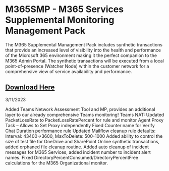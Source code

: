 # M365SMP - M365 Services Supplemental Monitoring Management Pack 
The M365 Supplemental Management Pack includes synthetic transactions that provide an increased level of visibility into the health and performance of the Microsoft 365 environment making it the perfect companion to the M365 Admin Portal. The synthetic transactions will be executed from a local point-of-presence (Watcher Node) within the customer network for a comprehensive view of service availability and performance.  

## [Download Here][Download]

[Download]: https://github.com/monitoringguys/M365SMP/releases/download/M365SMPv2/M365.Supplemental.MP-V3.zip

3/11/2023

Added Teams Network Assessment Tool and MP, provides an additional layer to our already comprehensive Teams monitoring!
Teams NAT: Updated PacketLossRate to PacketLossRatePercent for rule and monitor
Agent Proxy Task – Allows to Set Proxy independently
Fixed Counter name for Verify Chat Duration performance rule
Updated Mailflow cleanup rule defaults: Interval: 43400->3600, MaxToDelete: 500-1000
Added ability to control the size of test file for OneDrive and SharePoint Online synthetic transactions, added orphaned file cleanup routine.
Added auto cleanup of incident messages for M365 Services, added incident number to incident alert names.
Fixed DirectoryPercentConsumed/DirectoryPercentFree calculations for the M365 Organizational monitor.


